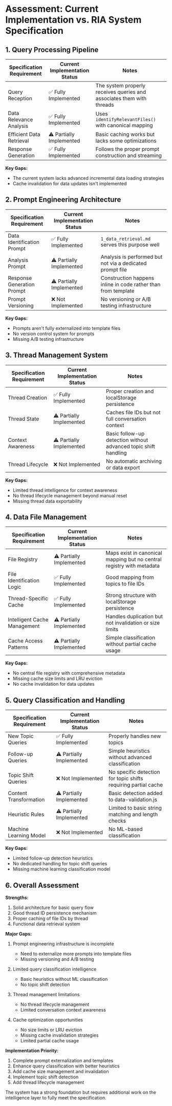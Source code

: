 # Assessment: Current Implementation vs. RIA System Specification

## 1. Query Processing Pipeline

| Specification Requirement | Current Implementation Status | Notes                                                                 |
| ------------------------- | ----------------------------- | --------------------------------------------------------------------- |
| Query Reception           | ✅ Fully Implemented          | The system properly receives queries and associates them with threads |
| Data Relevance Analysis   | ✅ Fully Implemented          | Uses `identifyRelevantFiles()` with canonical mapping                 |
| Efficient Data Retrieval  | ⚠️ Partially Implemented      | Basic caching works but lacks some optimizations                      |
| Response Generation       | ✅ Fully Implemented          | Follows the proper prompt construction and streaming                  |

**Key Gaps:**

- The current system lacks advanced incremental data loading strategies
- Cache invalidation for data updates isn't implemented

## 2. Prompt Engineering Architecture

| Specification Requirement  | Current Implementation Status | Notes                                                         |
| -------------------------- | ----------------------------- | ------------------------------------------------------------- |
| Data Identification Prompt | ✅ Fully Implemented          | `1_data_retrieval.md` serves this purpose well                |
| Analysis Prompt            | ⚠️ Partially Implemented      | Analysis is performed but not via a dedicated prompt file     |
| Response Generation Prompt | ⚠️ Partially Implemented      | Construction happens inline in code rather than from template |
| Prompt Versioning          | ❌ Not Implemented            | No versioning or A/B testing infrastructure                   |

**Key Gaps:**

- Prompts aren't fully externalized into template files
- No version control system for prompts
- Missing A/B testing infrastructure

## 3. Thread Management System

| Specification Requirement | Current Implementation Status | Notes                                                           |
| ------------------------- | ----------------------------- | --------------------------------------------------------------- |
| Thread Creation           | ✅ Fully Implemented          | Proper creation and localStorage persistence                    |
| Thread State              | ⚠️ Partially Implemented      | Caches file IDs but not full conversation context               |
| Context Awareness         | ⚠️ Partially Implemented      | Basic follow-up detection without advanced topic shift handling |
| Thread Lifecycle          | ❌ Not Implemented            | No automatic archiving or data export                           |

**Key Gaps:**

- Limited thread intelligence for context awareness
- No thread lifecycle management beyond manual reset
- Missing thread data exportability

## 4. Data File Management

| Specification Requirement    | Current Implementation Status | Notes                                                                 |
| ---------------------------- | ----------------------------- | --------------------------------------------------------------------- |
| File Registry                | ⚠️ Partially Implemented      | Maps exist in canonical mapping but no central registry with metadata |
| File Identification Logic    | ✅ Fully Implemented          | Good mapping from topics to file IDs                                  |
| Thread-Specific Cache        | ✅ Fully Implemented          | Strong structure with localStorage persistence                        |
| Intelligent Cache Management | ⚠️ Partially Implemented      | Handles duplication but not invalidation or size limits               |
| Cache Access Patterns        | ⚠️ Partially Implemented      | Simple classification without partial cache usage                     |

**Key Gaps:**

- No central file registry with comprehensive metadata
- Missing cache size limits and LRU eviction
- No cache invalidation for data updates

## 5. Query Classification and Handling

| Specification Requirement | Current Implementation Status | Notes                                                          |
| ------------------------- | ----------------------------- | -------------------------------------------------------------- |
| New Topic Queries         | ✅ Fully Implemented          | Properly handles new topics                                    |
| Follow-up Queries         | ⚠️ Partially Implemented      | Simple heuristics without advanced classification              |
| Topic Shift Queries       | ❌ Not Implemented            | No specific detection for topic shifts requiring partial cache |
| Content Transformation    | ⚠️ Partially Implemented      | Basic detection added to data-validation.js                    |
| Heuristic Rules           | ⚠️ Partially Implemented      | Limited to basic string matching and length checks             |
| Machine Learning Model    | ❌ Not Implemented            | No ML-based classification                                     |

**Key Gaps:**

- Limited follow-up detection heuristics
- No dedicated handling for topic shift queries
- Missing machine learning classification model

## 6. Overall Assessment

**Strengths:**

1. Solid architecture for basic query flow
2. Good thread ID persistence mechanism
3. Proper caching of file IDs by thread
4. Functional data retrieval system

**Major Gaps:**

1. Prompt engineering infrastructure is incomplete

   - Need to externalize more prompts into template files
   - Missing versioning and A/B testing

2. Limited query classification intelligence

   - Basic heuristics without ML classification
   - No topic shift detection

3. Thread management limitations

   - No thread lifecycle management
   - Limited conversation context awareness

4. Cache optimization opportunities
   - No size limits or LRU eviction
   - Missing cache invalidation strategies
   - Limited partial cache usage

**Implementation Priority:**

1. Complete prompt externalization and templates
2. Enhance query classification with better heuristics
3. Add cache size management and invalidation
4. Implement topic shift detection
5. Add thread lifecycle management

The system has a strong foundation but requires additional work on the intelligence layer to fully meet the specification.
